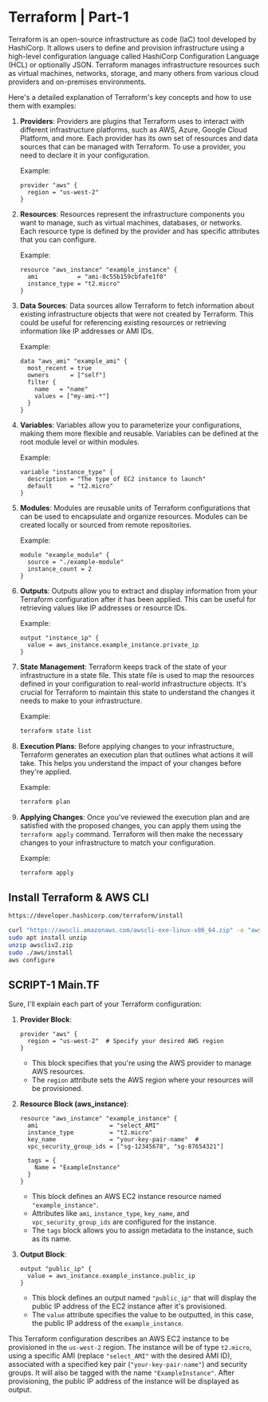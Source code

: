 # Terraform | Part-1

Terraform is an open-source infrastructure as code (IaC) tool developed by HashiCorp. It allows users to define and provision infrastructure using a high-level configuration language called HashiCorp Configuration Language (HCL) or optionally JSON. Terraform manages infrastructure resources such as virtual machines, networks, storage, and many others from various cloud providers and on-premises environments.

Here's a detailed explanation of Terraform's key concepts and how to use them with examples:

1. **Providers**:
   Providers are plugins that Terraform uses to interact with different infrastructure platforms, such as AWS, Azure, Google Cloud Platform, and more. Each provider has its own set of resources and data sources that can be managed with Terraform. To use a provider, you need to declare it in your configuration.

   Example:
   ```hcl
   provider "aws" {
     region = "us-west-2"
   }
   ```

2. **Resources**:
   Resources represent the infrastructure components you want to manage, such as virtual machines, databases, or networks. Each resource type is defined by the provider and has specific attributes that you can configure.

   Example:
   ```hcl
   resource "aws_instance" "example_instance" {
     ami           = "ami-0c55b159cbfafe1f0"
     instance_type = "t2.micro"
   }
   ```

3. **Data Sources**:
   Data sources allow Terraform to fetch information about existing infrastructure objects that were not created by Terraform. This could be useful for referencing existing resources or retrieving information like IP addresses or AMI IDs.

   Example:
   ```hcl
   data "aws_ami" "example_ami" {
     most_recent = true
     owners      = ["self"]
     filter {
       name   = "name"
       values = ["my-ami-*"]
     }
   }
   ```

4. **Variables**:
   Variables allow you to parameterize your configurations, making them more flexible and reusable. Variables can be defined at the root module level or within modules.

   Example:
   ```hcl
   variable "instance_type" {
     description = "The type of EC2 instance to launch"
     default     = "t2.micro"
   }
   ```

5. **Modules**:
   Modules are reusable units of Terraform configurations that can be used to encapsulate and organize resources. Modules can be created locally or sourced from remote repositories.

   Example:
   ```hcl
   module "example_module" {
     source = "./example-module"
     instance_count = 2
   }
   ```

6. **Outputs**:
   Outputs allow you to extract and display information from your Terraform configuration after it has been applied. This can be useful for retrieving values like IP addresses or resource IDs.

   Example:
   ```hcl
   output "instance_ip" {
     value = aws_instance.example_instance.private_ip
   }
   ```

7. **State Management**:
   Terraform keeps track of the state of your infrastructure in a state file. This state file is used to map the resources defined in your configuration to real-world infrastructure objects. It's crucial for Terraform to maintain this state to understand the changes it needs to make to your infrastructure.

   Example:
   ```bash
   terraform state list
   ```

8. **Execution Plans**:
   Before applying changes to your infrastructure, Terraform generates an execution plan that outlines what actions it will take. This helps you understand the impact of your changes before they're applied.

   Example:
   ```bash
   terraform plan
   ```

9. **Applying Changes**:
   Once you've reviewed the execution plan and are satisfied with the proposed changes, you can apply them using the `terraform apply` command. Terraform will then make the necessary changes to your infrastructure to match your configuration.

   Example:
   ```bash
   terraform apply
   ```

## Install Terraform & AWS CLI

```bash
https://developer.hashicorp.com/terraform/install

curl "https://awscli.amazonaws.com/awscli-exe-linux-x86_64.zip" -o "awscliv2.zip"
sudo apt install unzip
unzip awscliv2.zip
sudo ./aws/install
aws configure

```

## SCRIPT-1 Main.TF

Sure, I'll explain each part of your Terraform configuration:

1. **Provider Block**:
   ```hcl
   provider "aws" {
     region = "us-west-2"  # Specify your desired AWS region
   }
   ```
   - This block specifies that you're using the AWS provider to manage AWS resources.
   - The `region` attribute sets the AWS region where your resources will be provisioned.

2. **Resource Block (aws_instance)**:
   ```hcl
   resource "aws_instance" "example_instance" {
     ami                    = "select_AMI"  
     instance_type          = "t2.micro"      
     key_name               = "your-key-pair-name"  #
     vpc_security_group_ids = ["sg-12345678", "sg-87654321"] 
     
     tags = {
       Name = "ExampleInstance"
     }
   }
   ```
   - This block defines an AWS EC2 instance resource named `"example_instance"`.
   - Attributes like `ami`, `instance_type`, `key_name`, and `vpc_security_group_ids` are configured for the instance.
   - The `tags` block allows you to assign metadata to the instance, such as its name.

3. **Output Block**:
   ```hcl
   output "public_ip" {
     value = aws_instance.example_instance.public_ip
   }
   ```
   - This block defines an output named `"public_ip"` that will display the public IP address of the EC2 instance after it's provisioned.
   - The `value` attribute specifies the value to be outputted, in this case, the public IP address of the `example_instance`.

This Terraform configuration describes an AWS EC2 instance to be provisioned in the `us-west-2` region. The instance will be of type `t2.micro`, using a specific AMI (replace `"select_AMI"` with the desired AMI ID), associated with a specified key pair (`"your-key-pair-name"`) and security groups. It will also be tagged with the name `"ExampleInstance"`. After provisioning, the public IP address of the instance will be displayed as output.
